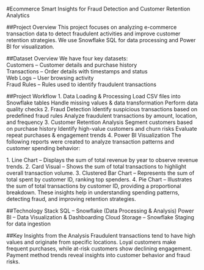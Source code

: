 #Ecommerce Smart Insights for Fraud Detection and Customer Retention Analytics

##Project Overview
This project focuses on analyzing e-commerce transaction data to detect fraudulent activities and improve customer retention strategies. We use Snowflake SQL for data processing and Power BI for visualization.

##Dataset Overview
We have four key datasets:  
Customers – Customer details and purchase history  
Transactions – Order details with timestamps and status  
Web Logs – User browsing activity  
Fraud Rules – Rules used to identify fraudulent transactions  

##Project Workflow
1️. Data Loading & Processing
Load CSV files into Snowflake tables
Handle missing values & data transformation
Perform data quality checks
2️. Fraud Detection
Identify suspicious transactions based on predefined fraud rules
Analyze fraudulent transactions by amount, location, and frequency
3️. Customer Retention Analysis
Segment customers based on purchase history
Identify high-value customers and churn risks
Evaluate repeat purchases & engagement trends
4️. Power BI Visualization
The following reports were created to analyze transaction patterns and customer spending behavior:

1️. Line Chart – Displays the sum of total revenue by year to observe revenue trends.
2️. Card Visual – Shows the sum of total transactions to highlight overall transaction volume.
3️. Clustered Bar Chart – Represents the sum of total spent by customer ID, ranking top spenders.
4️. Pie Chart – Illustrates the sum of total transactions by customer ID, providing a proportional breakdown.
These insights help in understanding spending patterns, detecting fraud, and improving retention strategies.

##Technology Stack
  SQL – Snowflake (Data Processing & Analysis)
  Power BI – Data Visualization & Dashboarding
  Cloud Storage – Snowflake Staging for data ingestion

 ##Key Insights from the Analysis
 Fraudulent transactions tend to have high values and originate from specific locations.
 Loyal customers make frequent purchases, while at-risk customers show declining engagement.
 Payment method trends reveal insights into customer behavior and fraud risks.









